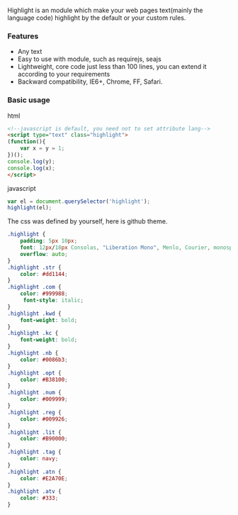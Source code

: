 Highlight is an module which make your web pages text(mainly the language code) highlight by the default or your custom rules.

### Features

- Any text
- Easy to use with module, such as requirejs, seajs
- Lightweight, core code just less than 100 lines, you can extend it according to your requirements
- Backward compatibility, IE6+, Chrome, FF, Safari.

### Basic usage

html
```html
<!--javascript is default, you need not to set attribute lang-->
<script type="text" class="highlight">
(function(){
    var x = y = 1;
})();
console.log(y);
console.log(x);
</script>
```

javascript
```js
var el = document.querySelector('highlight');
highlight(el);
```

The css was defined by yourself, here is github theme.
```css
.highlight {
    padding: 5px 10px;
    font: 12px/18px Consolas, "Liberation Mono", Menlo, Courier, monospace;
    overflow: auto;
}
.highlight .str {
    color: #dd1144;
}
.highlight .com {
    color: #999988;
     font-style: italic; 
}
.highlight .kwd {
    font-weight: bold;
}
.highlight .kc {
    font-weight: bold;
}
.highlight .nb {
    color: #0086b3;
}
.highlight .opt {
    color: #B38100;
}
.highlight .num {
    color: #009999;
}
.highlight .reg {
    color: #009926;
}
.highlight .lit {
    color: #B90000;
}
.highlight .tag {
    color: navy;
}
.highlight .atn {
    color: #E2A70E;
}
.highlight .atv {
    color: #333;
}
```